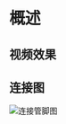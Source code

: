 # 概述

## 视频效果
<source id="mp4" src="http://doudingcross.oss-cn-shanghai.aliyuncs.com/home/%E8%88%B5%E6%9C%BA%E6%97%8B%E8%BD%AC%E5%A4%8D%E4%BD%8D.mp4" type="video/mp4">

## 连接图

![连接管脚图](http://doudingcross.oss-cn-shanghai.aliyuncs.com/home/%E5%BE%AE%E4%BF%A1%E6%88%AA%E5%9B%BE_20200630223427.png)